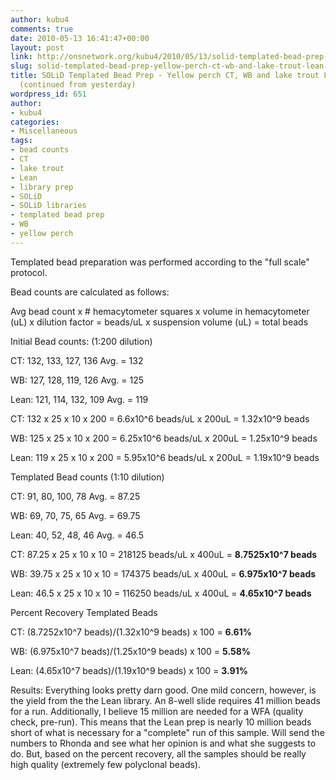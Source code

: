 ```yaml
---
author: kubu4
comments: true
date: 2010-05-13 16:41:47+00:00
layout: post
link: http://onsnetwork.org/kubu4/2010/05/13/solid-templated-bead-prep-yellow-perch-ct-wb-and-lake-trout-lean-libraries-continued-from-yesterday/
slug: solid-templated-bead-prep-yellow-perch-ct-wb-and-lake-trout-lean-libraries-continued-from-yesterday
title: SOLiD Templated Bead Prep - Yellow perch CT, WB and lake trout Lean libraries
  (continued from yesterday)
wordpress_id: 651
author:
- kubu4
categories:
- Miscellaneous
tags:
- bead counts
- CT
- lake trout
- Lean
- library prep
- SOLiD
- SOLiD libraries
- templated bead prep
- WB
- yellow perch
---
```


Templated bead preparation was performed according to the "full scale" protocol.

Bead counts are calculated as follows:

Avg bead count x # hemacytometer squares x volume in hemacytometer (uL) x dilution factor = beads/uL x suspension volume (uL) = total beads

Initial Bead counts: (1:200 dilution)

CT: 132, 133, 127, 136 Avg. = 132

WB: 127, 128, 119, 126 Avg. = 125

Lean: 121, 114, 132, 109 Avg. = 119

CT: 132 x 25 x 10 x 200 = 6.6x10^6 beads/uL x 200uL = 1.32x10^9 beads

WB: 125 x 25 x 10 x 200 = 6.25x10^6 beads/uL x 200uL = 1.25x10^9 beads

Lean: 119 x 25 x 10 x 200 = 5.95x10^6 beads/uL x 200uL = 1.19x10^9 beads

Templated Bead counts (1:10 dilution)

CT: 91, 80, 100, 78 Avg. = 87.25

WB: 69, 70, 75, 65 Avg. = 69.75

Lean: 40, 52, 48, 46 Avg. = 46.5

CT: 87.25 x 25 x 10 x 10 = 218125 beads/uL x 400uL = **8.7525x10^7 beads**

WB: 39.75 x 25 x 10 x 10 = 174375 beads/uL x 400uL = **6.975x10^7 beads**

Lean: 46.5 x 25 x 10 x 10 = 116250 beads/uL x 400uL = **4.65x10^7 beads**

Percent Recovery Templated Beads

CT: (8.7252x10^7 beads)/(1.32x10^9 beads) x 100 = **6.61%**

WB: (6.975x10^7 beads)/(1.25x10^9 beads) x 100 = **5.58%**

Lean: (4.65x10^7 beads)/(1.19x10^9 beads) x 100 = **3.91%**

Results: Everything looks pretty darn good. One mild concern, however, is the yield from the the Lean library. An 8-well slide requires 41 million beads for a run. Additionally, I believe 15 million are needed for a WFA (quality check, pre-run). This means that the Lean prep is nearly 10 million beads short of what is necessary for a "complete" run of this sample. Will send the numbers to Rhonda and see what her opinion is and what she suggests to do. But, based on the percent recovery, all the samples should be really high quality (extremely few polyclonal beads).
